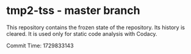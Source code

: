 # tmp2-tss - master branch

This repository contains the frozen state of the repository.
Its history is cleared. It is used only for static code
analysis with Codacy.

Commit Time: 1729833143